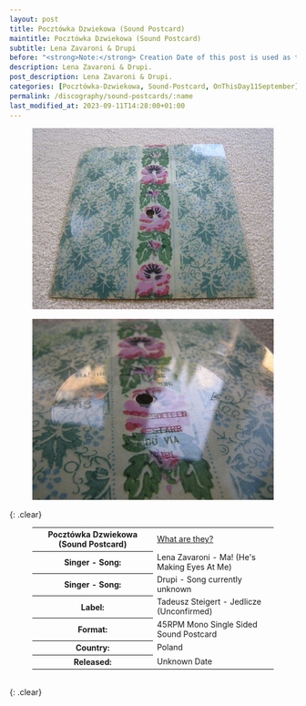 ```yaml
---
layout: post
title: Pocztówka Dzwiekowa (Sound Postcard)
maintitle: Pocztówka Dzwiekowa (Sound Postcard)
subtitle: Lena Zavaroni & Drupi
before: "<strong>Note:</strong> Creation Date of this post is used as the release date unknown "
description: Lena Zavaroni & Drupi.
post_description: Lena Zavaroni & Drupi.
categories: [Pocztówka-Dzwiekowa, Sound-Postcard, OnThisDay11September]
permalink: /discography/sound-postcards/:name
last_modified_at: 2023-09-11T14:28:00+01:00
---
```


<figure class="fig1">
<a href="/assets/images/discography/lena-zavaroni-drupi-01.jpeg"><img src="/assets/images/discography/lena-zavaroni-drupi-01.jpeg" class="full-width zoom-in" /></a>
</figure>

<figure class="fig2">
<a href="/assets/images/discography/lena-zavaroni-drupi-02.jpeg"><img src="/assets/images/discography/lena-zavaroni-drupi-02.jpeg" class="full-width zoom-in" /></a>
</figure>

{: .clear}

<figure class="fig3">
<table>
<tr><th style="width:50%">Pocztówka Dzwiekowa (Sound Postcard)</th><td style="width:50%"><a href="/discography/sound-postcards">What are they?</a></td></tr>
<tr class="split"><th>Singer - Song:</th><td>Lena Zavaroni - Ma! (He's Making Eyes At Me)</td></tr>
<tr><th>Singer - Song:</th><td>Drupi - Song currently unknown</td></tr>
<tr><th>Label:</th><td>Tadeusz Steigert - Jedlicze (Unconfirmed)</td></tr>
<tr><th>Format:</th><td>45RPM Mono Single Sided Sound Postcard</td></tr>
<tr><th>Country:</th><td>Poland</td></tr>
<tr><th>Released:</th><td>Unknown Date</td></tr>
</table>
</figure>

<br />{: .clear}

